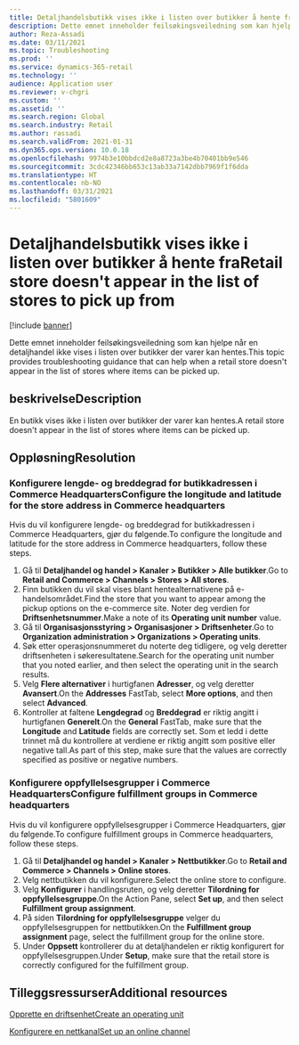 ```yaml
---
title: Detaljhandelsbutikk vises ikke i listen over butikker å hente fra
description: Dette emnet inneholder feilsøkingsveiledning som kan hjelpe når en detaljhandel ikke vises i listen over butikker der varer kan hentes.
author: Reza-Assadi
ms.date: 03/11/2021
ms.topic: Troubleshooting
ms.prod: ''
ms.service: dynamics-365-retail
ms.technology: ''
audience: Application user
ms.reviewer: v-chgri
ms.custom: ''
ms.assetid: ''
ms.search.region: Global
ms.search.industry: Retail
ms.author: rassadi
ms.search.validFrom: 2021-01-31
ms.dyn365.ops.version: 10.0.18
ms.openlocfilehash: 9974b3e10bbdcd2e8a8723a3be4b70401bb9e546
ms.sourcegitcommit: 3cdc42346bb653c13ab33a7142dbb7969f1f6dda
ms.translationtype: HT
ms.contentlocale: nb-NO
ms.lasthandoff: 03/31/2021
ms.locfileid: "5801609"
---
```

# <a name="retail-store-doesnt-appear-in-the-list-of-stores-to-pick-up-from"></a><span data-ttu-id="acfdf-103">Detaljhandelsbutikk vises ikke i listen over butikker å hente fra</span><span class="sxs-lookup"><span data-stu-id="acfdf-103">Retail store doesn't appear in the list of stores to pick up from</span></span>

[!include [banner](../../includes/banner.md)]

<span data-ttu-id="acfdf-104">Dette emnet inneholder feilsøkingsveiledning som kan hjelpe når en detaljhandel ikke vises i listen over butikker der varer kan hentes.</span><span class="sxs-lookup"><span data-stu-id="acfdf-104">This topic provides troubleshooting guidance that can help when a retail store doesn't appear in the list of stores where items can be picked up.</span></span>

## <a name="description"></a><span data-ttu-id="acfdf-105">beskrivelse</span><span class="sxs-lookup"><span data-stu-id="acfdf-105">Description</span></span>

<span data-ttu-id="acfdf-106">En butikk vises ikke i listen over butikker der varer kan hentes.</span><span class="sxs-lookup"><span data-stu-id="acfdf-106">A retail store doesn't appear in the list of stores where items can be picked up.</span></span>

## <a name="resolution"></a><span data-ttu-id="acfdf-107">Oppløsning</span><span class="sxs-lookup"><span data-stu-id="acfdf-107">Resolution</span></span>

### <a name="configure-the-longitude-and-latitude-for-the-store-address-in-commerce-headquarters"></a><span data-ttu-id="acfdf-108">Konfigurere lengde- og breddegrad for butikkadressen i Commerce Headquarters</span><span class="sxs-lookup"><span data-stu-id="acfdf-108">Configure the longitude and latitude for the store address in Commerce headquarters</span></span>

<span data-ttu-id="acfdf-109">Hvis du vil konfigurere lengde- og breddegrad for butikkadressen i Commerce Headquarters, gjør du følgende.</span><span class="sxs-lookup"><span data-stu-id="acfdf-109">To configure the longitude and latitude for the store address in Commerce headquarters, follow these steps.</span></span>

1. <span data-ttu-id="acfdf-110">Gå til **Detaljhandel og handel \> Kanaler \> Butikker \> Alle butikker**.</span><span class="sxs-lookup"><span data-stu-id="acfdf-110">Go to **Retail and Commerce \> Channels \> Stores \> All stores**.</span></span>
1. <span data-ttu-id="acfdf-111">Finn butikken du vil skal vises blant hentealternativene på e-handelsområdet.</span><span class="sxs-lookup"><span data-stu-id="acfdf-111">Find the store that you want to appear among the pickup options on the e-commerce site.</span></span> <span data-ttu-id="acfdf-112">Noter deg verdien for **Driftsenhetsnummer**.</span><span class="sxs-lookup"><span data-stu-id="acfdf-112">Make a note of its **Operating unit number** value.</span></span>
1. <span data-ttu-id="acfdf-113">Gå til **Organisasjonsstyring \> Organisasjoner \> Driftsenheter**.</span><span class="sxs-lookup"><span data-stu-id="acfdf-113">Go to **Organization administration \> Organizations \> Operating units**.</span></span>
1. <span data-ttu-id="acfdf-114">Søk etter operasjonsnummeret du noterte deg tidligere, og velg deretter driftsenheten i søkeresultatene.</span><span class="sxs-lookup"><span data-stu-id="acfdf-114">Search for the operating unit number that you noted earlier, and then select the operating unit in the search results.</span></span>
1. <span data-ttu-id="acfdf-115">Velg **Flere alternativer** i hurtigfanen **Adresser**, og velg deretter **Avansert**.</span><span class="sxs-lookup"><span data-stu-id="acfdf-115">On the **Addresses** FastTab, select **More options**, and then select **Advanced**.</span></span>
1. <span data-ttu-id="acfdf-116">Kontroller at faltene **Lengdegrad** og **Breddegrad** er riktig angitt i hurtigfanen **Generelt**.</span><span class="sxs-lookup"><span data-stu-id="acfdf-116">On the **General** FastTab, make sure that the **Longitude** and **Latitude** fields are correctly set.</span></span> <span data-ttu-id="acfdf-117">Som et ledd i dette trinnet må du kontrollere at verdiene er riktig angitt som positive eller negative tall.</span><span class="sxs-lookup"><span data-stu-id="acfdf-117">As part of this step, make sure that the values are correctly specified as positive or negative numbers.</span></span>

### <a name="configure-fulfillment-groups-in-commerce-headquarters"></a><span data-ttu-id="acfdf-118">Konfigurere oppfyllelsesgrupper i Commerce Headquarters</span><span class="sxs-lookup"><span data-stu-id="acfdf-118">Configure fulfillment groups in Commerce headquarters</span></span>

<span data-ttu-id="acfdf-119">Hvis du vil konfigurere oppfyllelsesgrupper i Commerce Headquarters, gjør du følgende.</span><span class="sxs-lookup"><span data-stu-id="acfdf-119">To configure fulfillment groups in Commerce headquarters, follow these steps.</span></span>

1. <span data-ttu-id="acfdf-120">Gå til **Detaljhandel og handel \> Kanaler \> Nettbutikker**.</span><span class="sxs-lookup"><span data-stu-id="acfdf-120">Go to **Retail and Commerce \> Channels \> Online stores**.</span></span>
1. <span data-ttu-id="acfdf-121">Velg nettbutikken du vil konfigurere.</span><span class="sxs-lookup"><span data-stu-id="acfdf-121">Select the online store to configure.</span></span>
1. <span data-ttu-id="acfdf-122">Velg **Konfigurer** i handlingsruten, og velg deretter **Tilordning for oppfyllelsesgruppe**.</span><span class="sxs-lookup"><span data-stu-id="acfdf-122">On the Action Pane, select **Set up**, and then select **Fulfillment group assignment**.</span></span>
1. <span data-ttu-id="acfdf-123">På siden **Tilordning for oppfyllelsesgruppe** velger du oppfyllelsesgruppen for nettbutikken.</span><span class="sxs-lookup"><span data-stu-id="acfdf-123">On the **Fulfillment group assignment** page, select the fulfillment group for the online store.</span></span>
1. <span data-ttu-id="acfdf-124">Under **Oppsett** kontrollerer du at detaljhandelen er riktig konfigurert for oppfyllelsesgruppen.</span><span class="sxs-lookup"><span data-stu-id="acfdf-124">Under **Setup**, make sure that the retail store is correctly configured for the fulfillment group.</span></span>

## <a name="additional-resources"></a><span data-ttu-id="acfdf-125">Tilleggsressurser</span><span class="sxs-lookup"><span data-stu-id="acfdf-125">Additional resources</span></span> 

[<span data-ttu-id="acfdf-126">Opprette en driftsenhet</span><span class="sxs-lookup"><span data-stu-id="acfdf-126">Create an operating unit</span></span>](https://docs.microsoft.com/dynamics365/fin-ops-core/fin-ops/organization-administration/tasks/create-operating-unit)

[<span data-ttu-id="acfdf-127">Konfigurere en nettkanal</span><span class="sxs-lookup"><span data-stu-id="acfdf-127">Set up an online channel</span></span>](../channel-setup-online.md)

